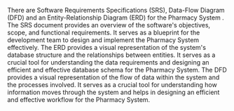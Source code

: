 There are Software Requirements Specifications (SRS), Data-Flow Diagram (DFD) and an Entity-Relationship Diagram (ERD) for the Pharmacy System .
The SRS document provides an overview of the software's objectives, scope, and functional requirements. It serves as a blueprint for the development team to design and implement the Pharmacy System effectively.
The ERD provides a visual representation of the system's database structure and the relationships between entities. It serves as a crucial tool for understanding the data requirements and designing an efficient and effective database schema for the Pharmacy System.
The DFD provides a visual representation of the flow of data within the system and the processes involved. It serves as a crucial tool for understanding how information moves through the system and helps in designing an efficient and effective workflow for the Pharmacy System.
